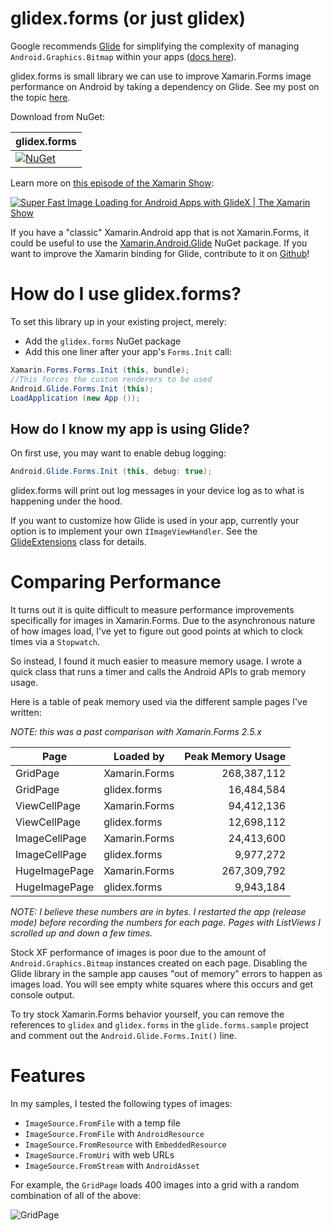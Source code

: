 # glidex.forms (or just glidex)

Google recommends [Glide][glide] for simplifying the complexity of
managing `Android.Graphics.Bitmap` within your apps ([docs
here][glide_docs]).

glidex.forms is small library we can use to improve Xamarin.Forms
image performance on Android by taking a dependency on Glide. See my
post on the topic [here][blog].

[glide]: https://github.com/bumptech/glide
[glide_docs]: https://developer.android.com/topic/performance/graphics/manage-memory.html
[blog]: http://jonathanpeppers.com/Blog/xamarin-forms-performance-on-android

Download from NuGet:

| glidex.forms |
|---|
| [![NuGet](https://img.shields.io/nuget/dt/glidex.forms.svg)](https://www.nuget.org/packages/glidex.forms) |

Learn more on [this episode of the Xamarin Show](https://youtu.be/IYF2ChHTTWc):

[![Super Fast Image Loading for Android Apps with GlideX | The Xamarin Show](https://img.youtube.com/vi/IYF2ChHTTWc/maxresdefault.jpg)](https://youtu.be/IYF2ChHTTWc)

If you have a "classic" Xamarin.Android app that is not Xamarin.Forms, it could be useful to use the [Xamarin.Android.Glide][xa_glide] NuGet package. If you want to improve the Xamarin binding for Glide, contribute to it on [Github][xa_glide_github]!

[xa_glide]: https://www.nuget.org/packages/Xamarin.Android.Glide/
[xa_glide_github]: https://github.com/xamarin/XamarinComponents/tree/main/Android/Glide

# How do I use glidex.forms?

To set this library up in your existing project, merely:
- Add the `glidex.forms` NuGet package
- Add this one liner after your app's `Forms.Init` call:

```csharp
Xamarin.Forms.Forms.Init (this, bundle);
//This forces the custom renderers to be used
Android.Glide.Forms.Init (this);
LoadApplication (new App ());
```

## How do I know my app is using Glide?

On first use, you may want to enable debug logging:
```csharp
Android.Glide.Forms.Init (this, debug: true);
```
glidex.forms will print out log messages in your device log as to what is happening under the hood.

If you want to customize how Glide is used in your app, currently your option is to implement your own `IImageViewHandler`. See the [GlideExtensions](https://github.com/jonathanpeppers/glidex/blob/main/glidex.forms/GlideExtensions.cs) class for details.

# Comparing Performance

It turns out it is quite difficult to measure performance improvements specifically for images in Xamarin.Forms. Due to the asynchronous nature of how images load, I've yet to figure out good points at which to clock times via a `Stopwatch`.

So instead, I found it much easier to measure memory usage. I wrote a quick class that runs a timer and calls the Android APIs to grab memory usage.

Here is a table of peak memory used via the different sample pages I've written:

_NOTE: this was a past comparison with Xamarin.Forms 2.5.x_

| Page             | Loaded by     | Peak Memory Usage |
| ---              | ---           | ---:              |
| GridPage         | Xamarin.Forms |       268,387,112 |
| GridPage         | glidex.forms  |        16,484,584 |
| ViewCellPage     | Xamarin.Forms |        94,412,136 |
| ViewCellPage     | glidex.forms  |        12,698,112 |
| ImageCellPage    | Xamarin.Forms |        24,413,600 |
| ImageCellPage    | glidex.forms  |         9,977,272 |
| HugeImagePage    | Xamarin.Forms |       267,309,792 |
| HugeImagePage    | glidex.forms  |         9,943,184 |

_NOTE: I believe these numbers are in bytes. I restarted the app (release mode) before recording the numbers for each page. Pages with ListViews I scrolled up and down a few times._

Stock XF performance of images is poor due to the amount of
`Android.Graphics.Bitmap` instances created on each page. Disabling
the Glide library in the sample app causes "out of memory" errors to
happen as images load. You will see empty white squares where this
occurs and get console output.

To try stock Xamarin.Forms behavior yourself, you can remove the
references to `glidex` and `glidex.forms` in the `glide.forms.sample`
project and comment out the `Android.Glide.Forms.Init()` line.

# Features

In my samples, I tested the following types of images:
- `ImageSource.FromFile` with a temp file
- `ImageSource.FromFile` with `AndroidResource`
- `ImageSource.FromResource` with `EmbeddedResource`
- `ImageSource.FromUri` with web URLs
- `ImageSource.FromStream` with `AndroidAsset`

For example, the `GridPage` loads 400 images into a grid with a random combination of all of the above:

![GridPage](docs/GridPage.png)
